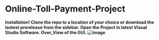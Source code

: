 # Online-Toll-Payment-Project
<b>Installation!<b>
Clone the repo to a location of your choice or download the lastest prerelease from the sidebar.
Open the Project in latest Visual Studio Software. 
Over_View of the GUI.
![image](https://user-images.githubusercontent.com/68680902/110162727-20860880-7e15-11eb-9452-1049f47bf05b.png)
